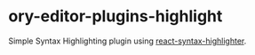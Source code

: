 # ory-editor-plugins-highlight

Simple Syntax Highlighting plugin using [react-syntax-highlighter](https://github.com/conorhastings/react-syntax-highlighter).
